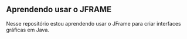 ## Aprendendo usar o JFRAME

Nesse repositório estou aprendendo usar o JFrame para criar interfaces gráficas em Java.
